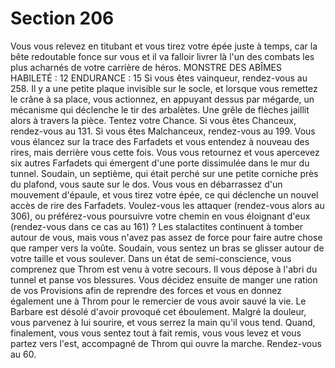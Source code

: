 # Section 206

Vous vous relevez en titubant et vous tirez votre épée juste à temps, car la bête redoutable
fonce sur vous et il va falloir livrer là l'un des combats les plus acharnés de votre carrière
de héros.
MONSTRE DES ABÎMES
HABILETÉ : 12 ENDURANCE : 15
Si vous êtes vainqueur, rendez-vous au 258.
Il y a une petite plaque invisible sur le socle, et lorsque vous remettez le crâne à sa place,
vous actionnez, en appuyant dessus par mégarde, un mécanisme qui déclenche le tir des
arbalètes. Une grêle de flèches jaillit alors à travers la pièce. Tentez votre Chance. Si vous
êtes Chanceux, rendez-vous au 131. Si vous êtes Malchanceux, rendez-vous au 199.
Vous vous élancez sur la trace des Farfadets et vous entendez à nouveau des rires, mais
derrière vous cette fois. Vous vous retournez et vous apercevez six autres Farfadets qui
émergent d'une porte dissimulée dans le mur du tunnel. Soudain, un septième, qui était
perché sur une petite corniche près du plafond, vous saute sur le dos. Vous vous en
débarrassez d'un mouvement d'épaule, et vous tirez votre épée, ce qui déclenche un
nouvel accès de rire des Farfadets. Voulez-vous les attaquer (rendez-vous alors au 306),
ou préférez-vous poursuivre votre chemin en vous éloignant d'eux (rendez-vous dans ce
cas au 161) ?
Les stalactites continuent à tomber autour de vous, mais vous n'avez pas assez de force
pour faire autre chose que ramper vers la voûte. Soudain, vous sentez un bras se glisser
autour de votre taille et vous soulever. Dans un état de semi-conscience, vous comprenez
que Throm est venu à votre secours. Il vous dépose à l'abri du tunnel et panse vos
blessures. Vous décidez ensuite de manger une ration de vos Provisions afin de reprendre
des forces et vous en donnez également une à Throm pour le remercier de vous avoir
sauvé la vie. Le Barbare est désolé d'avoir provoqué cet éboulement. Malgré la douleur,
vous parvenez à lui sourire, et vous serrez la main qu'il vous tend. Quand, finalement,
vous vous sentez tout à fait remis, vous vous levez et vous partez vers l'est, accompagné
de Throm qui ouvre la marche. Rendez-vous au 60.